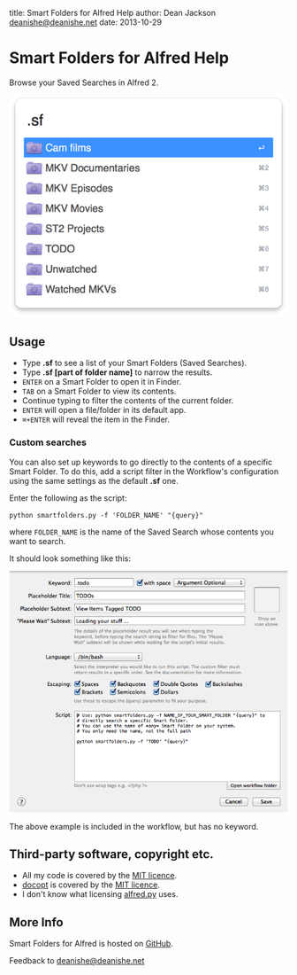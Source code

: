 title: Smart Folders for Alfred Help
author: Dean Jackson <deanishe@deanishe.net>
date: 2013-10-29

# Smart Folders for Alfred Help #

Browse your Saved Searches in Alfred 2.

![](screenshot-1.png "Alfred Smart Folders")

## Usage ##

* Type **.sf** to see a list of your Smart Folders (Saved Searches).
* Type **.sf [part of folder name]** to narrow the results.
* `ENTER` on a Smart Folder to open it in Finder.
* `TAB` on a Smart Folder to view its contents.
* Continue typing to filter the contents of the current folder.
* `ENTER` will open a file/folder in its default app.
* `⌘+ENTER` will reveal the item in the Finder.

### Custom searches ###

You can also set up keywords to go directly to the contents of a specific Smart Folder. To do this, add a script filter in the Workflow's configuration using the same settings as the default **.sf** one.

Enter the following as the script:

    python smartfolders.py -f 'FOLDER_NAME' "{query}"

where `FOLDER_NAME` is the name of the Saved Search whose contents you want to search.

It should look something like this:

![](screenshot-config.png "Example custom search")

The above example is included in the workflow, but has no keyword.

## Third-party software, copyright etc. ##

* All my code is covered by the [MIT licence](http://opensource.org/licenses/MIT).
* [docopt](http://docopt.org/) is covered by the [MIT licence](http://opensource.org/licenses/MIT).
* I don't know what licensing [alfred.py](https://github.com/nikipore/alfred-python) uses.

## More Info ##

Smart Folders for Alfred is hosted on [GitHub](https://github.com/deanishe/alfred-smartfolders).

Feedback to <deanishe@deanishe.net>
